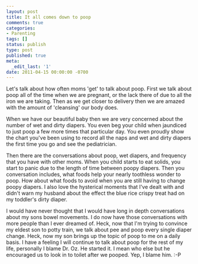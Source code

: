 ```yaml
---
layout: post
title: It all comes down to poop
comments: true
categories:
- Parenting
tags: []
status: publish
type: post
published: true
meta:
  _edit_last: '1'
date: 2011-04-15 00:00:00 -0700
---
```

Let's talk about how often moms 'get' to talk about poop.  First we talk about poop all of the time when we are pregnant, or the lack there of due to all the iron we are taking.  Then as we get closer to delivery then we are amazed with the amount of 'cleansing' our body does.

When we have our beautiful baby then we are very concerned about the number of wet and dirty diapers.  You even beg your child when jaundiced to just poop a few more times that particular day.  You even proudly show the chart you've been using to record all the naps and wet and dirty diapers the first time you go and see the pediatrician.  

Then there are the conversations about poop, wet diapers, and frequency that you have with other moms.  When you child starts to eat solids, you start to panic due to the length of time between poopy diapers.  Then you conversation includes, what foods help your nearly toothless wonder to poop.  How about what foods to avoid when you are still having to change poopy diapers.  I also love the hysterical moments that I've dealt with and didn't warn my husband about the effect the blue rice crispy treat had on my toddler's dirty diaper.  

I would have never thought that I would have long in depth conversations about my sons bowel movements.  I do now have those conversations with more people than I ever dreamed of. Heck, now that I'm trying to convince my eldest son to potty train, we talk about pee and poop every single diaper change.  Heck, now my son brings up the topic of poop to me on a daily basis.  I have a feeling I will continue to talk about poop for the rest of my life, personally I blame Dr. Oz.  He started it.  I mean who else but he encouraged us to look in to toilet after we pooped.  Yep, I blame him.  :-P 
